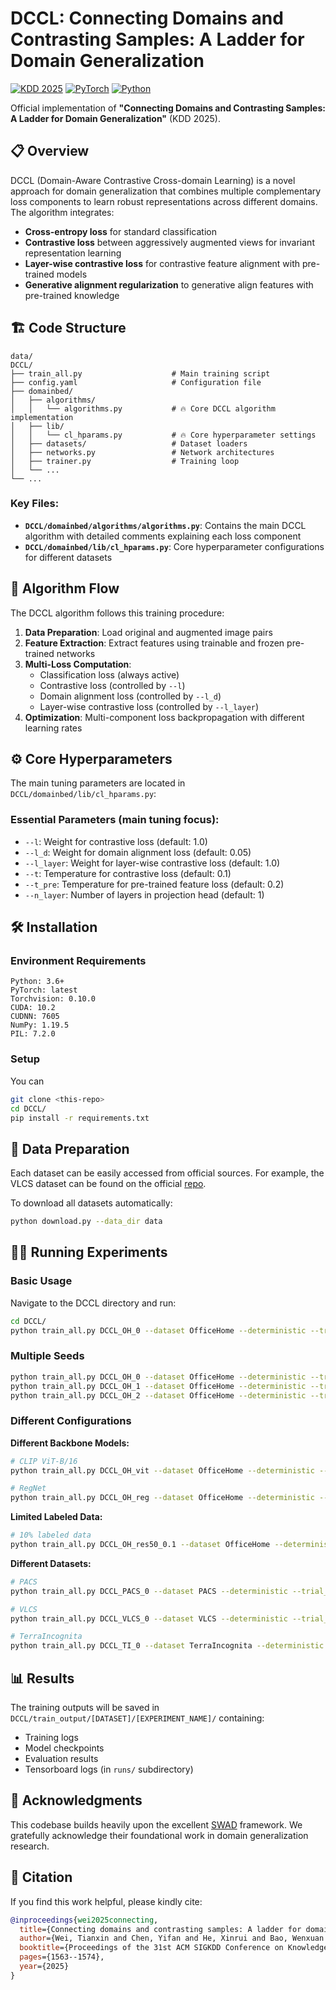 # DCCL: Connecting Domains and Contrasting Samples: A Ladder for Domain Generalization

[![KDD 2025](https://img.shields.io/badge/KDD-2025-blue)](https://kdd2025.kdd.org/)
[![PyTorch](https://img.shields.io/badge/PyTorch-latest-red)](https://pytorch.org/)
[![Python](https://img.shields.io/badge/Python-3.6+-green)](https://python.org/)

Official implementation of **"Connecting Domains and Contrasting Samples: A Ladder for Domain Generalization"** (KDD 2025).

## 📋 Overview

DCCL (Domain-Aware Contrastive Cross-domain Learning) is a novel approach for domain generalization that combines multiple complementary loss components to learn robust representations across different domains. The algorithm integrates:

- **Cross-entropy loss** for standard classification
- **Contrastive loss** between aggressively augmented views for invariant representation learning
- **Layer-wise contrastive loss** for contrastive feature alignment with pre-trained models
- **Generative alignment regularization** to generative align features with pre-trained knowledge

## 🏗️ Code Structure

```
data/
DCCL/
├── train_all.py                    # Main training script
├── config.yaml                     # Configuration file
├── domainbed/
│   ├── algorithms/
│   │   └── algorithms.py           # 🔥 Core DCCL algorithm implementation
│   ├── lib/
│   │   └── cl_hparams.py           # 🔥 Core hyperparameter settings
│   ├── datasets/                   # Dataset loaders
│   ├── networks.py                 # Network architectures
│   ├── trainer.py                  # Training loop
│   └── ...
└── ...
```

### Key Files:
- **`DCCL/domainbed/algorithms/algorithms.py`**: Contains the main DCCL algorithm with detailed comments explaining each loss component
- **`DCCL/domainbed/lib/cl_hparams.py`**: Core hyperparameter configurations for different datasets

## 🚀 Algorithm Flow

The DCCL algorithm follows this training procedure:

1. **Data Preparation**: Load original and augmented image pairs
2. **Feature Extraction**: Extract features using trainable and frozen pre-trained networks
3. **Multi-Loss Computation**:
   - Classification loss (always active)
   - Contrastive loss (controlled by `--l`)
   - Domain alignment loss (controlled by `--l_d`) 
   - Layer-wise contrastive loss (controlled by `--l_layer`)
4. **Optimization**: Multi-component loss backpropagation with different learning rates

## ⚙️ Core Hyperparameters

The main tuning parameters are located in `DCCL/domainbed/lib/cl_hparams.py`:

### Essential Parameters (main tuning focus):
- `--l`: Weight for contrastive loss (default: 1.0)
- `--l_d`: Weight for domain alignment loss (default: 0.05) 
- `--l_layer`: Weight for layer-wise contrastive loss (default: 1.0)
- `--t`: Temperature for contrastive loss (default: 0.1)
- `--t_pre`: Temperature for pre-trained feature loss (default: 0.2)
- `--n_layer`: Number of layers in projection head (default: 1)

## 🛠️ Installation

### Environment Requirements

```
Python: 3.6+
PyTorch: latest
Torchvision: 0.10.0
CUDA: 10.2
CUDNN: 7605
NumPy: 1.19.5
PIL: 7.2.0
```

### Setup
You can
```bash
git clone <this-repo>
cd DCCL/
pip install -r requirements.txt
```

## 📁 Data Preparation

Each dataset can be easily accessed from official sources. For example, the VLCS dataset can be found on the official [repo](https://github.com/belaalb/G2DM#download-vlcs).

To download all datasets automatically:

```bash
python download.py --data_dir data
```

## 🏃‍♂️ Running Experiments

### Basic Usage

Navigate to the DCCL directory and run:

```bash
cd DCCL/
python train_all.py DCCL_OH_0 --dataset OfficeHome --deterministic --trial_seed 0 --checkpoint_freq 100 --data_dir ../data
```

### Multiple Seeds

```bash
python train_all.py DCCL_OH_0 --dataset OfficeHome --deterministic --trial_seed 0 --checkpoint_freq 100 --data_dir ../data
python train_all.py DCCL_OH_1 --dataset OfficeHome --deterministic --trial_seed 1 --checkpoint_freq 100 --data_dir ../data
python train_all.py DCCL_OH_2 --dataset OfficeHome --deterministic --trial_seed 2 --checkpoint_freq 100 --data_dir ../data
```

### Different Configurations

**Different Backbone Models:**
```bash
# CLIP ViT-B/16
python train_all.py DCCL_OH_vit --dataset OfficeHome --deterministic --trial_seed 2 --checkpoint_freq 100 --data_dir ../data --model clip_vit-b16

# RegNet
python train_all.py DCCL_OH_reg --dataset OfficeHome --deterministic --trial_seed 2 --checkpoint_freq 100 --data_dir ../data --model regnet
```

**Limited Labeled Data:**
```bash
# 10% labeled data
python train_all.py DCCL_OH_res50_0.1 --dataset OfficeHome --deterministic --trial_seed 2 --checkpoint_freq 100 --data_dir ../data --label_ratio 0.1
```

**Different Datasets:**
```bash
# PACS
python train_all.py DCCL_PACS_0 --dataset PACS --deterministic --trial_seed 0 --checkpoint_freq 100 --data_dir ../data

# VLCS  
python train_all.py DCCL_VLCS_0 --dataset VLCS --deterministic --trial_seed 0 --checkpoint_freq 100 --data_dir ../data

# TerraIncognita
python train_all.py DCCL_TI_0 --dataset TerraIncognita --deterministic --trial_seed 0 --checkpoint_freq 100 --data_dir ../data
```

## 📊 Results

The training outputs will be saved in `DCCL/train_output/[DATASET]/[EXPERIMENT_NAME]/` containing:
- Training logs
- Model checkpoints  
- Evaluation results
- Tensorboard logs (in `runs/` subdirectory)

## 🙏 Acknowledgments

This codebase builds heavily upon the excellent [SWAD](https://github.com/khanrc/swad) framework. We gratefully acknowledge their foundational work in domain generalization research.

## 📖 Citation

If you find this work helpful, please kindly cite:

```bibtex
@inproceedings{wei2025connecting,
  title={Connecting domains and contrasting samples: A ladder for domain generalization},
  author={Wei, Tianxin and Chen, Yifan and He, Xinrui and Bao, Wenxuan and He, Jingrui},
  booktitle={Proceedings of the 31st ACM SIGKDD Conference on Knowledge Discovery and Data Mining V. 1},
  pages={1563--1574},
  year={2025}
}
```